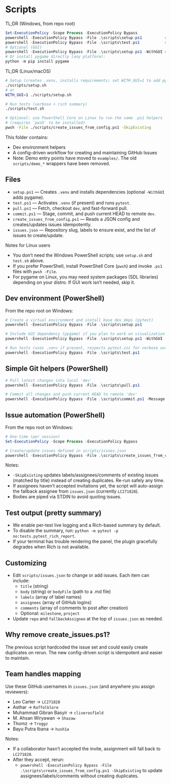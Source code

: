 # Scripts

TL;DR (Windows, from repo root)

```powershell
Set-ExecutionPolicy -Scope Process -ExecutionPolicy Bypass
powershell -ExecutionPolicy Bypass -File .\scripts\setup.ps1          # venv + core deps
powershell -ExecutionPolicy Bypass -File .\scripts\test.ps1           # run pytest (verbose + rich summary)
# Optional (GUI)
powershell -ExecutionPolicy Bypass -File .\scripts\setup.ps1 -WithGUI # add pygame (GUI work)
# Or install pygame directly (any platform):
python -m pip install pygame
```

TL;DR (Linux/macOS)

```bash
# Setup (creates .venv, installs requirements; set WITH_GUI=1 to add pygame)
./scripts/setup.sh
# or
WITH_GUI=1 ./scripts/setup.sh

# Run tests (verbose + rich summary)
./scripts/test.sh

# Optional: use PowerShell Core on Linux to run the same .ps1 helpers
# (requires 'pwsh' to be installed)
pwsh -File ./scripts/create_issues_from_config.ps1 -SkipExisting
```

This folder contains:
- Dev environment helpers
- A config-driven workflow for creating and maintaining GitHub Issues
- Note: Demo entry points have moved to `examples/`. The old `scripts/demo_*` wrappers have been removed.

## Files
- `setup.ps1` — Creates `.venv` and installs dependencies (optional `-WithGUI` adds pygame).
- `test.ps1` — Activates `.venv` (if present) and runs `pytest`.
- `pull.ps1` — Fetch, checkout `dev`, and fast-forward pull.
- `commit.ps1` — Stage, commit, and push current HEAD to remote `dev`.
- `create_issues_from_config.ps1` — Reads a JSON config and creates/updates issues idempotently.
- `issues.json` — Repository slug, labels to ensure exist, and the list of issues to create/update.

Notes for Linux users
- You don’t need the Windows PowerShell scripts; use `setup.sh` and `test.sh` above.
- If you prefer PowerShell, install PowerShell Core (`pwsh`) and invoke `.ps1` files with `pwsh -File`.
- For pygame on Linux, you may need system packages (SDL libraries) depending on your distro. If GUI work isn’t needed, skip it.

## Dev environment (PowerShell)

From the repo root on Windows:

```powershell
# Create a virtual environment and install base dev deps (pytest)
powershell -ExecutionPolicy Bypass -File .\scripts\setup.ps1

# Include GUI dependency (pygame) if you plan to work on visualization
powershell -ExecutionPolicy Bypass -File .\scripts\setup.ps1 -WithGUI

# Run tests (uses .venv if present, respects pytest.ini for verbose output + rich summary)
powershell -ExecutionPolicy Bypass -File .\scripts\test.ps1
```

## Simple Git helpers (PowerShell)

```powershell
# Pull latest changes into local 'dev'
powershell -ExecutionPolicy Bypass -File .\scripts\pull.ps1

# Commit all changes and push current HEAD to remote 'dev'
powershell -ExecutionPolicy Bypass -File .\scripts\commit.ps1 -Message "your message"
```

## Issue automation (PowerShell)

From the repo root on Windows:

```powershell
# One-time (per session)
Set-ExecutionPolicy -Scope Process -ExecutionPolicy Bypass

# Create/update issues defined in scripts/issues.json
powershell -ExecutionPolicy Bypass -File .\scripts\create_issues_from_config.ps1 -SkipExisting
```

Notes:
- `-SkipExisting` updates labels/assignees/comments of existing issues (matched by title)
  instead of creating duplicates. Re-run safely any time.
- If assignees haven’t accepted invitations yet, the script will auto-assign the
  fallback assignee from `issues.json` (currently `LC271828`).
- Bodies are piped via STDIN to avoid quoting issues.

## Test output (pretty summary)
- We enable per-test live logging and a Rich-based summary by default.
- To disable the summary, run: `python -m pytest -p no:tests.pytest_rich_report`.
- If your terminal has trouble rendering the panel, the plugin gracefully degrades when Rich is not available.

## Customizing
- Edit `scripts/issues.json` to change or add issues. Each item can include:
  - `title` (string)
  - `body` (string) or `bodyFile` (path to a .md file)
  - `labels` (array of label names)
  - `assignees` (array of GitHub logins)
  - `comments` (array of comments to post after creation)
  - Optional: `milestone`, `project`
- Update `repo` and `fallbackAssignee` at the top of `issues.json` as needed.

## Why remove create_issues.ps1?
The previous script hardcoded the issue set and could easily create duplicates on rerun.
The new config-driven script is idempotent and easier to maintain.

## Team handles mapping
Use these GitHub usernames in `issues.json` (and anywhere you assign reviewers):

- Leo Carter → `LC271828`
- Asthar → `Raffolklore`
- Muhammad Gibran Basyir → `cliverosf1eld`
- M. Ahsan Wiryawan → `Shazaw`
- Thomz → `Troggz`
- Bayu Putra Ibana → `hush1a`

Notes:
- If a collaborator hasn’t accepted the invite, assignment will fall back to `LC271828`.
- After they accept, rerun:
  - `powershell -ExecutionPolicy Bypass -File .\scripts\create_issues_from_config.ps1 -SkipExisting`
  to update assignees/labels/comments without creating duplicates.
